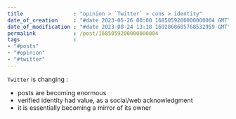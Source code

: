 ```yaml
---
title                : "opinion > `Twitter` > cons > identity"
date_of_creation     : "#date 2023-05-26 00:00 1685059200000000004 GMT"
date_of_modification : "#date 2023-08-24 13:18 1692868685768532959 GMT"
permalink            : /post/1685059200000000004
tags                 : 
- "#posts"
- "#opinion"
- "#twitter"
---
```


`Twitter` is changing :
- posts are becoming enormous
- verified identity had value, as a social/web acknowledgment
- it is essentially becoming a mirror of its owner
